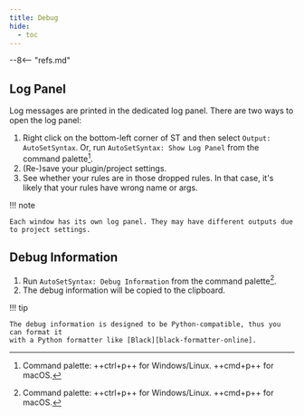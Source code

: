 ```yaml
---
title: Debug
hide:
  - toc
---
```


--8<-- "refs.md"

## Log Panel

Log messages are printed in the dedicated log panel. There are two ways to open the log panel:

1. Right click on the bottom-left corner of ST and then select `Output: AutoSetSyntax`.
   Or, run `AutoSetSyntax: Show Log Panel` from the command palette[^1].
1. (Re-)save your plugin/project settings.
1. See whether your rules are in those dropped rules.
   In that case, it's likely that your rules have wrong name or args.

!!! note

    Each window has its own log panel. They may have different outputs due to project settings.

## Debug Information

1. Run `AutoSetSyntax: Debug Information` from the command palette[^1].
1. The debug information will be copied to the clipboard.

!!! tip

    The debug information is designed to be Python-compatible, thus you can format it
    with a Python formatter like [Black][black-formatter-online].

[^1]: Command palette: ++ctrl+p++ for Windows/Linux. ++cmd+p++ for macOS.

